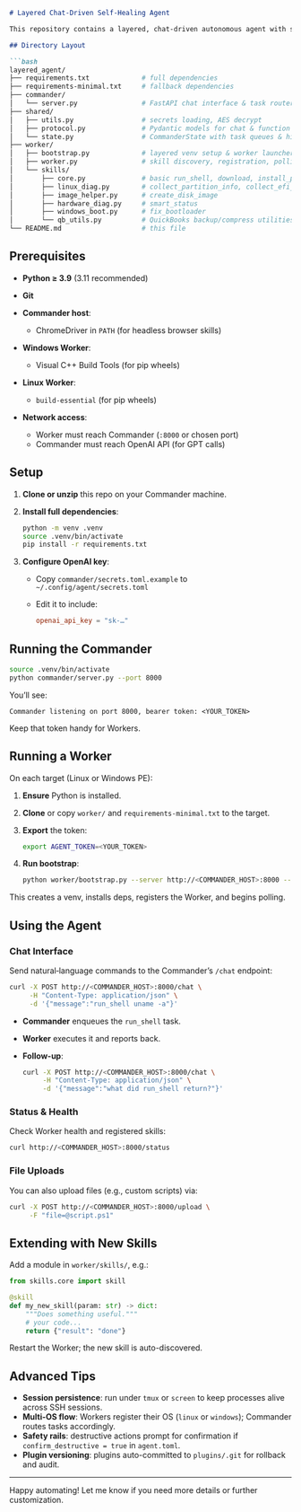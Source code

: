 ````markdown
# Layered Chat-Driven Self-Healing Agent

This repository contains a layered, chat-driven autonomous agent with separate Commander and Worker components. It’s designed to run in rescue environments (Ubuntu shell, Windows PE) and self-heal by diagnosing and repairing boot issues, managing dependencies, and dynamically extending its own capabilities.

## Directory Layout

```bash
layered_agent/
├── requirements.txt             # full dependencies
├── requirements-minimal.txt     # fallback dependencies
├── commander/
│   └── server.py                # FastAPI chat interface & task router
├── shared/
│   ├── utils.py                 # secrets loading, AES decrypt
│   ├── protocol.py              # Pydantic models for chat & function calls
│   └── state.py                 # CommanderState with task queues & history
├── worker/
│   ├── bootstrap.py             # layered venv setup & worker launcher
│   ├── worker.py                # skill discovery, registration, polling loop
│   └── skills/
│       ├── core.py              # basic run_shell, download, install_package
│       ├── linux_diag.py        # collect_partition_info, collect_efi_status
│       ├── image_helper.py      # create_disk_image
│       ├── hardware_diag.py     # smart_status
│       ├── windows_boot.py      # fix_bootloader
│       └── qb_utils.py          # QuickBooks backup/compress utilities
└── README.md                    # this file
````

## Prerequisites

* **Python ≥ 3.9** (3.11 recommended)
* **Git**
* **Commander host**:

  * ChromeDriver in `PATH` (for headless browser skills)
* **Windows Worker**:

  * Visual C++ Build Tools (for pip wheels)
* **Linux Worker**:

  * `build-essential` (for pip wheels)
* **Network access**:

  * Worker must reach Commander (`:8000` or chosen port)
  * Commander must reach OpenAI API (for GPT calls)

## Setup

1. **Clone or unzip** this repo on your Commander machine.
2. **Install full dependencies**:

   ```bash
   python -m venv .venv
   source .venv/bin/activate
   pip install -r requirements.txt
   ```
3. **Configure OpenAI key**:

   * Copy `commander/secrets.toml.example` to `~/.config/agent/secrets.toml`
   * Edit it to include:

     ```toml
     openai_api_key = "sk-…"
     ```

## Running the Commander

```bash
source .venv/bin/activate
python commander/server.py --port 8000
```

You’ll see:

```
Commander listening on port 8000, bearer token: <YOUR_TOKEN>
```

Keep that token handy for Workers.

## Running a Worker

On each target (Linux or Windows PE):

1. **Ensure** Python is installed.
2. **Clone** or copy `worker/` and `requirements-minimal.txt` to the target.
3. **Export** the token:

   ```bash
   export AGENT_TOKEN=<YOUR_TOKEN>
   ```
4. **Run bootstrap**:

   ```bash
   python worker/bootstrap.py --server http://<COMMANDER_HOST>:8000 --token $AGENT_TOKEN
   ```

This creates a venv, installs deps, registers the Worker, and begins polling.

## Using the Agent

### Chat Interface

Send natural‐language commands to the Commander’s `/chat` endpoint:

```bash
curl -X POST http://<COMMANDER_HOST>:8000/chat \
     -H "Content-Type: application/json" \
     -d '{"message":"run_shell uname -a"}'
```

* **Commander** enqueues the `run_shell` task.
* **Worker** executes it and reports back.
* **Follow-up**:

  ```bash
  curl -X POST http://<COMMANDER_HOST>:8000/chat \
       -H "Content-Type: application/json" \
       -d '{"message":"what did run_shell return?"}'
  ```

### Status & Health

Check Worker health and registered skills:

```bash
curl http://<COMMANDER_HOST>:8000/status
```

### File Uploads

You can also upload files (e.g., custom scripts) via:

```bash
curl -X POST http://<COMMANDER_HOST>:8000/upload \
     -F "file=@script.ps1"
```

## Extending with New Skills

Add a module in `worker/skills/`, e.g.:

```python
from skills.core import skill

@skill
def my_new_skill(param: str) -> dict:
    """Does something useful."""
    # your code...
    return {"result": "done"}
```

Restart the Worker; the new skill is auto-discovered.

## Advanced Tips

* **Session persistence**: run under `tmux` or `screen` to keep processes alive across SSH sessions.
* **Multi-OS flow**: Workers register their OS (`linux` or `windows`); Commander routes tasks accordingly.
* **Safety rails**: destructive actions prompt for confirmation if `confirm_destructive = true` in `agent.toml`.
* **Plugin versioning**: plugins auto-committed to `plugins/.git` for rollback and audit.

---

Happy automating! Let me know if you need more details or further customization.
